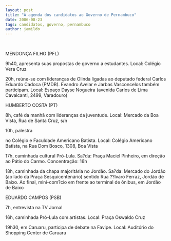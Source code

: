```yaml
---
layout: post
title: "A agenda dos candidatos ao Governo de Pernambuco"
date: 2006-08-23
tags: candidatos, governo, pernambuco
author: jamildo
---
```

&nbsp;

MENDON&Ccedil;A FILHO (PFL)

9h40, apresenta suas propostas de governo a estudantes. Local: Col&eacute;gio Vera Cruz

20h, re&uacute;ne-se com lideran&ccedil;as de Olinda ligadas ao deputado federal Carlos Eduardo Cadoca (PMDB). Evandro Avelar e Jarbas Vasconcelos tamb&eacute;m participam. Local: Espa&ccedil;o Dayse Nogueira (avenida Carlos de Lima Cavalcanti, 2499, Varadouro)

HUMBERTO COSTA (PT)

8h, caf&eacute; da manh&atilde; com lideran&ccedil;as da juventude. Local: Mercado da Boa Vista, Rua de Santa Cruz, s/n

10h, palestra

no Col&eacute;gio e Faculdade Americano Batista. Local: Col&eacute;gio Americano Batista, na Rua Dom Bosco, 1308, Boa Vista

17h, caminhada cultural Pr&oacute;-Lula. Sa?da: Pra&ccedil;a Maciel Pinheiro, em dire&ccedil;&atilde;o ao P&aacute;tio do Carmo. Concentra&ccedil;&atilde;o: 16h

18h, caminhada da chapa majorit&aacute;ria no Jord&atilde;o. Sa?da: Mercado do Jord&atilde;o (ao lado da Pra&ccedil;a Sesquicenten&aacute;rio) sentido Rua ??lvaro Ferraz, Jord&atilde;o de Baixo. Ao final, mini-com?cio em frente ao terminal de &ocirc;nibus, em Jord&atilde;o de Baixo

EDUARDO CAMPOS (PSB)

7h, entrevista na TV Jornal

16h, caminhada Pr&oacute;-Lula com artistas. Local: Pra&ccedil;a Oswaldo Cruz

19h30, em Caruaru, participa de debate na Favipe. Local: Audit&oacute;rio do Shopping Center de Caruaru